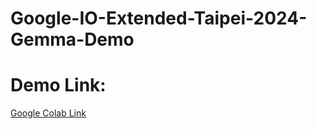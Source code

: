 # Google-IO-Extended-Taipei-2024-Gemma-Demo

# Demo Link:
[Google Colab Link](https://colab.research.google.com/github/LiuYuWei/Google-IO-Extended-Taipei-2024-Gemma-Demo/blob/main/Google_IO_Extended_Google_Gemma_2_Ollama_Example_v2.ipynb)
